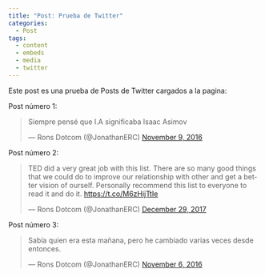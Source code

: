 ```yaml
---
title: "Post: Prueba de Twitter"
categories:
  - Post
tags:
  - content
  - embeds
  - media
  - twitter
---
```


Este post es una prueba de Posts de Twitter cargados a la pagina:

Post número 1:
<blockquote class="twitter-tweet"><p lang="es" dir="ltr">Siempre pensé que I.A significaba Isaac Asimov</p>&mdash; Rons Dotcom (@JonathanERC) <a href="https://twitter.com/JonathanERC/status/796337026173898753?ref_src=twsrc%5Etfw">November 9, 2016</a></blockquote> 
<script async src="https://platform.twitter.com/widgets.js" charset="utf-8"></script>

Post número 2:
<blockquote class="twitter-tweet"><p lang="en" dir="ltr">TED did a very great job with this list. There are so many good things that we could do to improve our relationship with other and get a better vision of ourself. Personally recommend this list to everyone to read it and do it. <a href="https://t.co/M6zHijTtIe">https://t.co/M6zHijTtIe</a></p>&mdash; Rons Dotcom (@JonathanERC) <a href="https://twitter.com/JonathanERC/status/946811149646954496?ref_src=twsrc%5Etfw">December 29, 2017</a></blockquote> 
<script async src="https://platform.twitter.com/widgets.js" charset="utf-8"></script>

Post número 3:
<blockquote class="twitter-tweet"><p lang="es" dir="ltr">Sabía quien era esta mañana, pero he cambiado varias veces desde entonces.</p>&mdash; Rons Dotcom (@JonathanERC) <a href="https://twitter.com/JonathanERC/status/795295135139385344?ref_src=twsrc%5Etfw">November 6, 2016</a></blockquote> 
<script async src="https://platform.twitter.com/widgets.js" charset="utf-8"></script>